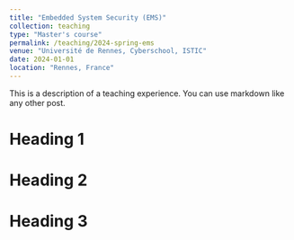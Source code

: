```yaml
---
title: "Embedded System Security (EMS)"
collection: teaching
type: "Master's course"
permalink: /teaching/2024-spring-ems
venue: "Université de Rennes, Cyberschool, ISTIC"
date: 2024-01-01
location: "Rennes, France"
---
```


This is a description of a teaching experience. You can use markdown like any other post.

Heading 1
======

Heading 2
======

Heading 3
======
